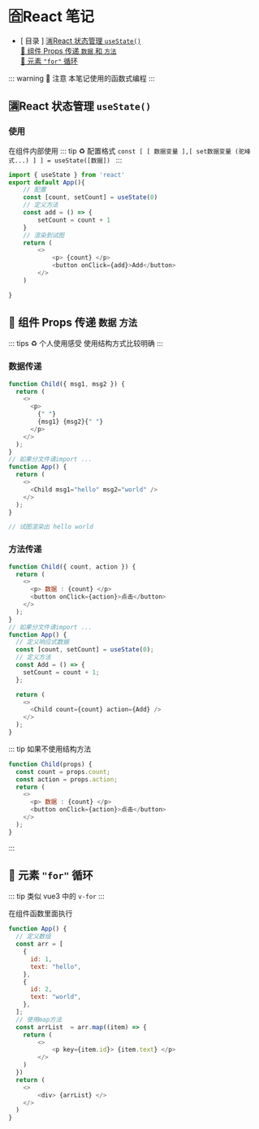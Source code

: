 # 🈴React 笔记

- [ 目录 ]
  [🈵React 状态管理 `useState()`](#🈵react-状态管理-usestate)      
  [🔰 组件 Props 传递 `数据` 和 `方法` ](#🔰组件props-传递-数据-和-方法)     
  [💱 元素 `"for"` 循环](#💱-元素-for-循环)      



::: warning 📛 注意
本笔记使用的函数式编程
:::

## 🈵React 状态管理 `useState()`

### 使用

在组件内部使用
::: tip ♻️ 配置格式
`const [ [ 数据变量 ],[ set数据变量 (驼峰式...) ] ] = useState([数据]) `
:::

```js
import { useState } from 'react'
export default App(){
    // 配置
    const [count, setCount] = useState(0)
    // 定义方法
    const add = () => {
        setCount = count + 1
    }
    // 渲染到试图
    return (
        <>
            <p> {count} </p>
            <button onClick={add}>Add</button>
        </>
    )

}
```

## 🔰 组件 Props 传递 `数据` `方法`

::: tips ♻️ 个人使用感受
使用结构方式比较明确
:::

### 数据传递

```js
function Child({ msg1, msg2 }) {
  return (
    <>
      <p>
        {" "}
        {msg1} {msg2}{" "}
      </p>
    </>
  );
}
// 如果分文件请import ...
function App() {
  return (
    <>
      <Child msg1="hello" msg2="world" />
    </>
  );
}

// 试图渲染出 hello world
```

### 方法传递

```js
function Child({ count, action }) {
  return (
    <>
      <p> 数据 : {count} </p>
      <button onClick={action}>点击</button>
    </>
  );
}
// 如果分文件请import ...
function App() {
  // 定义响应式数据
  const [count, setCount] = useState(0);
  // 定义方法
  const Add = () => {
    setCount = count + 1;
  };

  return (
    <>
      <Child count={count} action={Add} />
    </>
  );
}
```

::: tip 如果不使用结构方法

```js
function Child(props) {
  const count = props.count;
  const action = props.action;
  return (
    <>
      <p> 数据 : {count} </p>
      <button onClick={action}>点击</button>
    </>
  );
}
```

:::

## 💱 元素 `"for"` 循环

::: tip
类似 vue3 中的 `v-for`
:::

在组件函数里面执行

```js
function App() {
  // 定义数组
  const arr = [
    {
      id: 1,
      text: "hello",
    },
    {
      id: 2,
      text: "world",
    },
  ];
  // 使用map方法
  const arrList  = arr.map((item) => {
    return (
        <>
            <p key={item.id}> {item.text} </p>
        </>
    )
  })
  return (
    <>  
        <div> {arrList} </>
    </>
  )
}
```
